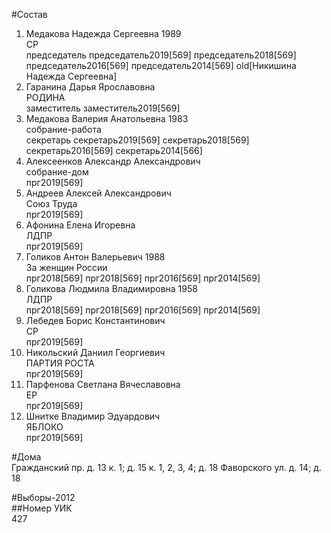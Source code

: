#Состав  
1. Медакова Надежда Сергеевна 1989  
    СР  
    председатель председатель2019[569] председатель2018[569] председатель2016[569] председатель2014[569] old[Никишина Надежда Сергеевна]  
2. Гаранина Дарья Ярославовна  
    РОДИНА  
    заместитель заместитель2019[569]  
3. Медакова Валерия Анатольевна 1983  
    собрание-работа  
    секретарь секретарь2019[569] секретарь2018[569] секретарь2016[569] секретарь2014[566]  
4. Алексеенков Александр Александрович  
    собрание-дом  
    прг2019[569]  
5. Андреев Алексей Александрович  
    Союз Труда  
    прг2019[569]  
6. Афонина Елена Игоревна  
    ЛДПР  
    прг2019[569]  
7. Голиков Антон Валерьевич 1988  
    За женщин России  
    прг2018[569] прг2018[569] прг2016[569] прг2014[569]  
8. Голикова Людмила Владимировна 1958  
    ЛДПР  
    прг2018[569] прг2018[569] прг2016[569] прг2014[569]  
9. Лебедев Борис Константинович  
    СР  
    прг2019[569]  
10. Никольский Даниил Георгиевич  
    ПАРТИЯ РОСТА  
    прг2019[569]  
11. Парфенова Светлана Вячеславовна  
    ЕР  
    прг2019[569]  
12. Шнитке Владимир Эдуардович  
    ЯБЛОКО  
    прг2019[569]  
  
#Дома  
Гражданский пр. д. 13 к. 1; д. 15 к. 1, 2, 3, 4; д. 18 Фаворского ул. д. 14; д. 18  
  
#Выборы-2012  
##Номер УИК  
427  
